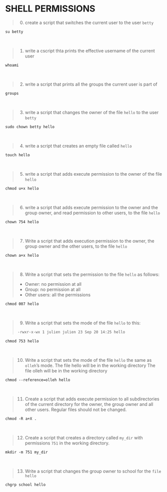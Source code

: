 # SHELL PERMISSIONS

> 0. create a script that switches the current user to the user `betty`
```console
su betty
```  
<br/>

> 1. write a cscript thta prints the effective username of the current user
```console
whoami
```  
<br/>

> 2. write a script that prints all the groups the current user is part of
```console
groups
```
<br/>

> 3. write a script that changes the owner of the file `hello` to the user `betty`
```console
sudo chown betty hello
```
<br/>

> 4. write a script that creates an empty file called `hello`
```console
touch hello
```
<br/>

> 5. write a script that adds execute permission to the owner of the file `hello`
```console
chmod u+x hello
```
<br/>

> 6. write a script that adds execute permission to the owner and the group owner, and read permission to other users, to the file `hello`
```console
chown 754 hello
```
<br/>

> 7. Write a script that adds execution permission to the owner, the group owner and the other users, to the file `hello`
```console
chown a+x hello
```
<br/>

> 8. Write a script that sets the permission to the file `hello` as follows:
>- Owner: no permission at all
>- Group: no permission at all
>- Other users: all the permissions
```console
chmod 007 hello
```
<br/>

> 9. Write a script that sets the mode of the file `hello` to this:
>```sh
>-rwxr-x-wx 1 julien julien 23 Sep 20 14:25 hello
>```
```console
chmod 753 hello
```
<br/>

> 10. Write a script that sets the mode of the file `hello` the same as `olleh`’s mode.
> The file hello will be in the working directory
> The file olleh will be in the working directory
```console
chmod --reference=olleh hello
```
<br/>

> 11. Create a script that adds execute permission to all subdirectories of the current directory for the owner, the group owner and all other users. Regular files should not be changed.
```console
chmod -R a+X .
```
<br/>

> 12. Create a script that creates a directory called `my_dir` with permissions `751` in the working directory.
```console
mkdir -m 751 my_dir
```
<br/>

> 13. Write a script that changes the group owner to school for the `file hello`
```console
chgrp school hello
```

